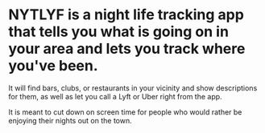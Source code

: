 # NYTLYF is a night life tracking app that tells you what is going on in your area and lets you track where you've been.

It will find bars, clubs, or restaurants in your vicinity and show descriptions for them, as well as let you call a Lyft or Uber right from the app.  

It is meant to cut down on screen time for people who would rather be enjoying their nights out on the town.

